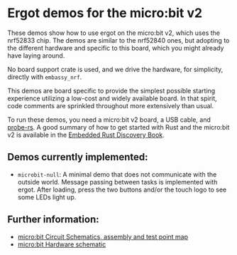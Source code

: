 # Ergot demos for the micro:bit v2

These demos show how to use ergot on the micro:bit v2, which uses the nrf52833 chip. 
The demos are similar to the nrf52840 ones, but adopting to the different hardware
and specific to this board, which you might already have laying around.

No board support crate is used, and we drive the hardware, for simplicity, directly with `embassy_nrf`.

This demos are board specific to provide the simplest possible starting experience
utilizing a low-cost and widely available board. 
In that spirit, code comments are sprinkled throughout more extensively than usual.

To run these demos, you need a micro:bit v2 board, a USB cable, and [probe-rs](https://probe.rs/).
A good summary of how to get started with Rust and the micro:bit v2 is available in the 
[Embedded Rust Discovery Book](https://docs.rust-embedded.org/discovery-mb2/index.html).

## Demos currently implemented:

- `microbit-null`: A minimal demo that does not communicate with the outside world. 
  Message passing between tasks is implemented with ergot. After loading, press the two buttons and/or 
  the touch logo to see some LEDs light up.

## Further information:

- [micro:bit Circuit Schematics, assembly and test point map](https://tech.microbit.org/hardware/schematic/)
- [micro:bit Hardware schematic](https://github.com/microbit-foundation/microbit-v2-hardware)
